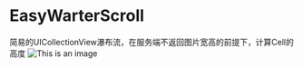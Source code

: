 # EasyWarterScroll
简易的UICollectionView瀑布流，在服务端不返回图片宽高的前提下，计算Cell的高度
![This is an image](https://nongline-master.oss-cn-hangzhou.aliyuncs.com/upload/goods/common/20220209/2985757699876047.jpg)
